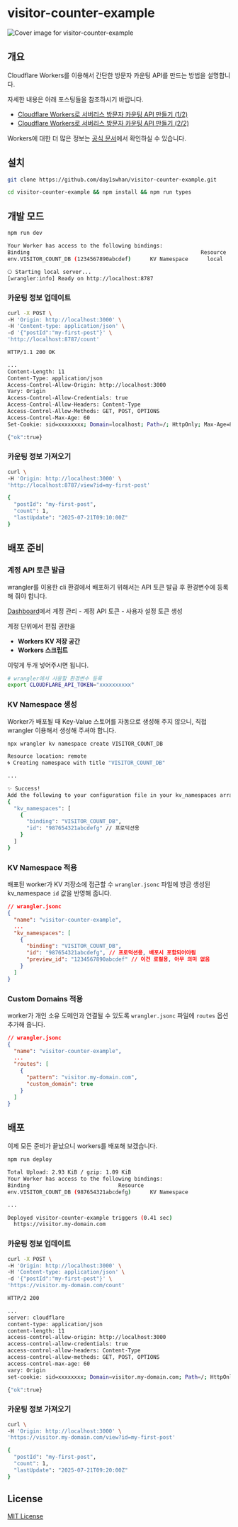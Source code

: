 # visitor-counter-example

![Cover image for visitor-counter-example](./public/cover.webp)

## 개요

Cloudflare Workers를 이용해서 간단한 방문자 카운팅 API를 만드는 방법을 설명합니다.

자세한 내용은 아래 포스팅들을 참조하시기 바랍니다.

- [Cloudflare Workers로 서버리스 방문자 카운팅 API 만들기 (1/2)](https://blog.day1swhan.com/posts/cloudflare-workers-01)
- [Cloudflare Workers로 서버리스 방문자 카운팅 API 만들기 (2/2)](https://blog.day1swhan.com/posts/cloudflare-workers-02)

Workers에 대한 더 많은 정보는 [공식 문서](https://developers.cloudflare.com/workers/)에서 확인하실 수 있습니다.

## 설치

```sh
git clone https://github.com/day1swhan/visitor-counter-example.git

cd visitor-counter-example && npm install && npm run types
```

## 개발 모드

```sh
npm run dev

Your Worker has access to the following bindings:
Binding                                                      Resource          Mode
env.VISITOR_COUNT_DB (1234567890abcdef)      KV Namespace      local

⎔ Starting local server...
[wrangler:info] Ready on http://localhost:8787
```

### 카운팅 정보 업데이트

```sh
curl -X POST \
-H 'Origin: http://localhost:3000' \
-H 'Content-type: application/json' \
-d '{"postId":"my-first-post"}' \
'http://localhost:8787/count'
```

```sh
HTTP/1.1 200 OK

...
Content-Length: 11
Content-Type: application/json
Access-Control-Allow-Origin: http://localhost:3000
Vary: Origin
Access-Control-Allow-Credentials: true
Access-Control-Allow-Headers: Content-Type
Access-Control-Allow-Methods: GET, POST, OPTIONS
Access-Control-Max-Age: 60
Set-Cookie: sid=xxxxxxxx; Domain=localhost; Path=/; HttpOnly; Max-Age=86400; SameSite=Strict;

{"ok":true}
```

### 카운팅 정보 가져오기

```sh
curl \
-H 'Origin: http://localhost:3000' \
'http://localhost:8787/view?id=my-first-post'

{
  "postId": "my-first-post",
  "count": 1,
  "lastUpdate": "2025-07-21T09:10:00Z"
}
```

## 배포 준비

### 계정 API 토큰 발급

wrangler를 이용한 cli 환경에서 배포하기 위해서는 API 토큰 발급 후 환경변수에 등록해 줘야 합니다.

[Dashboard](https://dash.cloudflare.com/)에서 계정 관리 - 계정 API 토큰 - 사용자 설정 토큰 생성

계정 단위에서 편집 권한을

- **Workers KV 저장 공간**
- **Workers 스크립트**

이렇게 두개 넣어주시면 됩니다.

```sh
# wrangler에서 사용할 환경변수 등록
export CLOUDFLARE_API_TOKEN="xxxxxxxxxx"
```

### KV Namespace 생성

Worker가 배포될 때 Key-Value 스토어를 자동으로 생성해 주지 않으니, 직접 wrangler 이용해서 생성해 주셔야 합니다.

```sh
npx wrangler kv namespace create VISITOR_COUNT_DB
```

```sh
Resource location: remote
🌀 Creating namespace with title "VISITOR_COUNT_DB"

...

✨ Success!
Add the following to your configuration file in your kv_namespaces array:
{
  "kv_namespaces": [
    {
      "binding": "VISITOR_COUNT_DB",
      "id": "987654321abcdefg" // 프로덕션용
    }
  ]
}
```

### KV Namespace 적용

배포된 worker가 KV 저장소에 접근할 수 `wrangler.jsonc` 파일에 방금 생성된 kv_namespace `id` 값을 반영해 줍니다.

```json
// wrangler.jsonc
{
  "name": "visitor-counter-example",
  ...
  "kv_namespaces": [
    {
      "binding": "VISITOR_COUNT_DB",
      "id": "987654321abcdefg", // 프로덕션용, 배포시 포함되어야됨
      "preview_id": "1234567890abcdef" // 이건 로컬용, 아무 의미 없음
    }
  ]
}
```

### Custom Domains 적용

worker가 개인 소유 도메인과 연결될 수 있도록 `wrangler.jsonc` 파일에 `routes` 옵션 추가해 줍니다.

```json
// wrangler.jsonc
{
  "name": "visitor-counter-example",
  ...
  "routes": [
    {
      "pattern": "visitor.my-domain.com",
      "custom_domain": true
    }
  ]
}
```

## 배포

이제 모든 준비가 끝났으니 workers를 배포해 보겠습니다.

```sh
npm run deploy
```

```sh
Total Upload: 2.93 KiB / gzip: 1.09 KiB
Your Worker has access to the following bindings:
Binding                            Resource
env.VISITOR_COUNT_DB (987654321abcdefg)      KV Namespace

...

Deployed visitor-counter-example triggers (0.41 sec)
  https://visitor.my-domain.com
```

### 카운팅 정보 업데이트

```sh
curl -X POST \
-H 'Origin: http://localhost:3000' \
-H 'Content-type: application/json' \
-d '{"postId":"my-first-post"}' \
'https://visitor.my-domain.com/count'
```

```sh
HTTP/2 200

...
server: cloudflare
content-type: application/json
content-length: 11
access-control-allow-origin: http://localhost:3000
access-control-allow-credentials: true
access-control-allow-headers: Content-Type
access-control-allow-methods: GET, POST, OPTIONS
access-control-max-age: 60
vary: Origin
set-cookie: sid=xxxxxxxx; Domain=visitor.my-domain.com; Path=/; HttpOnly; Max-Age=86400; SameSite=Strict;

{"ok":true}
```

### 카운팅 정보 가져오기

```sh
curl \
-H 'Origin: http://localhost:3000' \
'https://visitor.my-domain.com/view?id=my-first-post'

{
  "postId": "my-first-post",
  "count": 1,
  "lastUpdate": "2025-07-21T09:20:00Z"
}
```

## License

[MIT License](https://opensource.org/licenses/MIT)

